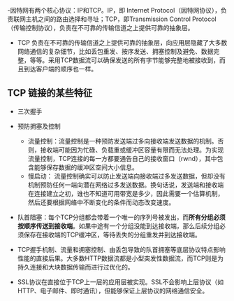 -因特网有两个核心协议：IP和TCP。IP，即 Internet Protocol（因特网协议），负责联网主机之间的路由选择和寻址；TCP，即Transmission Control Protocol（传输控制协议），负责在不可靠的传输信道之上提供可靠的抽象层。

- TCP 负责在不可靠的传输信道之上提供可靠的抽象层，向应用层隐藏了大多数网络通信的复杂细节，比如丢包重发、按序发送、拥塞控制及避免、数据完整，等等。采用TCP数据流可以确保发送的所有字节能够完整地被接收到，而且到达客户端的顺序也一样。

## TCP 链接的某些特征

- 三次握手
- 预防拥塞及控制
  - 流量控制：流量控制是一种预防发送端过多向接收端发送数据的机制。否则，接收端可能因为忙碌、负载重或缓冲区容量有限而无法处理。为实现流量控制，TCP连接的每一方都要通告自己的接收窗口（rwnd），其中包含能够保存数据的缓冲区空间大小信息。
  - 慢启动： 流量控制确实可以防止发送端向接收端过多发送数据，但却没有机制预防任何一端向潜在网络过多发送数据。换句话说，发送端和接收端在连接建立之初，谁也不知道可用带宽是多少，因此需要一个估算机制，然后还要根据网络中不断变化的条件而动态改变速度。
- 队首阻塞：每个TCP分组都会带着一个唯一的序列号被发出，而**所有分组必须按顺序传送到接收端**。如果中途有一个分组没能到达接收端，那么后续分组必须保存在接收端的TCP缓冲区，等待丢失的分组重发并到达接收端。

- TCP握手机制、流量和拥塞控制、由丢包导致的队首拥塞等底层协议特点影响性能的直接后果。大多数HTTP数据流都是小型突发性数据流，而TCP则是为持久连接和大块数据传输而进行过优化的。

- SSL协议在直接位于TCP上一层的应用层被实现。SSL不会影响上层协议（如HTTP、电子邮件、即时通讯），但能够保证上层协议的网络通信安全。

